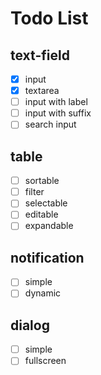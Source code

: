 # Todo List

## text-field

- [x] input
- [x] textarea
- [ ] input with label
- [ ] input with suffix
- [ ] search input

## table

- [ ] sortable
- [ ] filter
- [ ] selectable
- [ ] editable
- [ ] expandable

## notification

- [ ] simple
- [ ] dynamic

## dialog

- [ ] simple
- [ ] fullscreen
